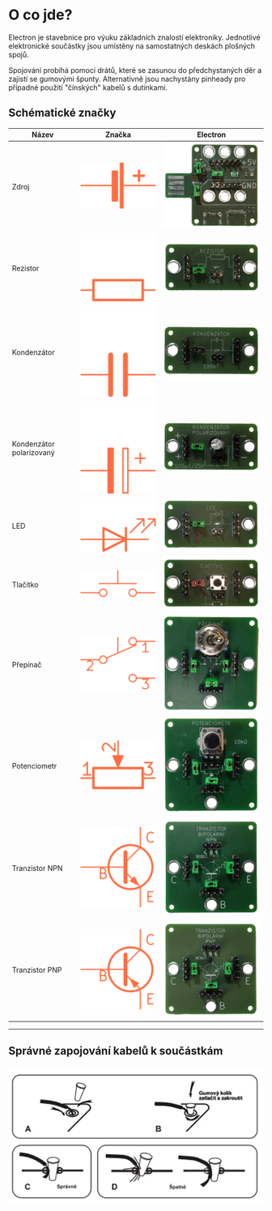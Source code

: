 # O co jde?

Electron je stavebnice pro výuku základních znalostí elektroniky.
Jednotlivé elektronické součástky jsou umístěny na samostatných deskách plošných spojů.

Spojování probíhá pomocí drátů, které se zasunou do předchystaných děr a zajistí se gumovými špunty. Alternativně jsou nachystány pinheady pro případné použití "čínských" kabelů s dutinkami.

## Schématické značky

|	Název		            |			Značka			|			Electron			 |
| -------------             | ------------------------- | ------------------------------ |
|Zdroj		            	|![](assets/electron-01.svg)|![](assets/Electron_comps-4.png)|
|Rezistor		            |![](assets/electron-02.svg)|![](assets/Electron_comps-1.png)|
|Kondenzátor	            |![](assets/electron-06.svg)|![](assets/Electron_comps-8.png)|
|Kondenzátor polarizovaný   |![](assets/electron-09.svg)|![](assets/Electron_comps-7.png)|
|LED    		            |![](assets/electron-03.svg)|![](assets/Electron_comps-3.png)|
|Tlačítko		            |![](assets/electron-04.svg)|![](assets/Electron_comps-2.png)|
|Přepínač		            |![](assets/electron-05.svg)|![](assets/Electron_comps-5.png)|
|Potenciometr	            |![](assets/electron-07.svg)|![](assets/Electron_comps-6.png)|
|Tranzistor NPN             |![](assets/electron-08.svg)|![](assets/Electron_comps-9.png)|
|Tranzistor PNP             |![](assets/electron-091.svg)|![](assets/Electron_comps-10.png)|

<hr>

## Správné zapojování kabelů k součástkám
![](assets/electron-23.png)





